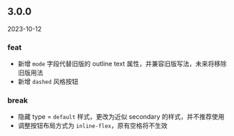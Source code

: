 ## 3.0.0
2023-10-12

### feat

- 新增 `mode` 字段代替旧版的 outline text 属性，并兼容旧版写法，未来将移除旧版用法
- 新增 `dashed` 风格按钮

### break

- 隐藏 type = `default` 样式，更改为近似 secondary 的样式，并不推荐使用
- 调整按钮布局方式为 `inline-flex`，原有空格将不生效